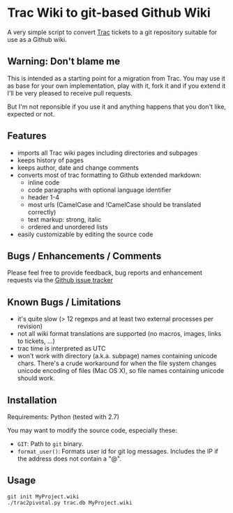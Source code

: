 Trac Wiki to git-based Github Wiki
==================================

A very simple script to convert [Trac][] tickets to a git repository suitable
for use as a Github wiki.


Warning: Don't blame me
-----------------------

This is intended as a starting point for a migration from Trac. You may use it
as base for your own implementation, play with it, fork it and if you extend
it I'll be very pleased to receive pull requests.

But I'm not reponsible if you use it and anything happens that you don't like,
expected or not.


Features
--------

* imports all Trac wiki pages including directories and subpages
* keeps history of pages
* keeps author, date and change comments
* converts most of trac formatting to Github extended markdown:
    * inline code
    * code paragraphs with optional language identifier
    * header 1-4
    * most  urls (CamelCase and
      !CamelCase should be translated correctly)
    * text markup: strong, italic
    * ordered and unordered lists
* easily customizable by editing the source code


Bugs / Enhancements / Comments
------------------------------

Please feel free to provide feedback, bug reports and enhancement requests via
the [Github issue tracker][ghi]


Known Bugs / Limitations
------------------------

* it's quite slow (> 12 regexps and at least two external processes per
  revision)
* not all wiki format translations are supported (no macros, images, links to tickets, ...)
* trac time is interpreted as UTC
* won't work with directory (a.k.a. subpage) names containing unicode chars.
  There's a crude workaround for when the file system changes unicode encoding
  of files (Mac OS X), so file names containing unicode should work.

Installation
------------

Requirements: Python (tested with 2.7)

You may want to modify the source code, especially these:

* `GIT`: Path to `git` binary.
* `format_user()`: Formats user id for git log messages. Includes the IP if
  the address does not contain a "@".


Usage
-----
    git init MyProject.wiki
    ./trac2pivotal.py trac.db MyProject.wiki


[Trac]: http://trac.edgewall.org
[ghi]: https://github.com/hinnerk/Trac2GithubWiki/issues